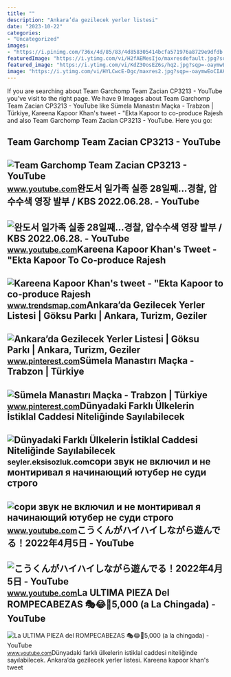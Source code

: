 ```yaml
---
title: ""
description: "Ankara’da gezilecek yerler listesi"
date: "2023-10-22"
categories:
- "Uncategorized"
images:
- "https://i.pinimg.com/736x/4d/85/83/4d858305414bcfa571976a8729e9dfdb.jpg"
featuredImage: "https://i.ytimg.com/vi/H2fAEMesIjo/maxresdefault.jpg?sqp=-oaymwEmCIAKENAF8quKqQMa8AEB-AH-CYAC0AWKAgwIABABGGUgXyhTMA8=&amp;rs=AOn4CLCJYSghky0o-ilndxvg6fCYAda1ug"
featured_image: "https://i.ytimg.com/vi/KdZ3OosEZ6s/hq2.jpg?sqp=-oaymwEoCOADEOgC8quKqQMcGADwAQH4Ad4EgAK4CIoCDAgAEAEYZSBMKGMwDw==&amp;rs=AOn4CLCfzFvJaPoNerKMbSKycXF-fCyaDA"
image: "https://i.ytimg.com/vi/HYLCwcE-Dgc/maxres2.jpg?sqp=-oaymwEoCIAKENAF8quKqQMcGADwAQH4AYwCgALgA4oCDAgAEAEYRSBHKGUwDw==&amp;rs=AOn4CLC_ulBvmvqa2cf2uT56Qfk3FCYaDA"
---
```


If you are searching about Team Garchomp Team Zacian CP3213 - YouTube you've visit to the right page. We have 9 Images about Team Garchomp Team Zacian CP3213 - YouTube like Sümela Manastırı Maçka - Trabzon | Türkiye, Kareena Kapoor Khan's tweet - "Ekta Kapoor to co-produce Rajesh and also Team Garchomp Team Zacian CP3213 - YouTube. Here you go:

Team Garchomp Team Zacian CP3213 - YouTube
------------------------------------------

 ![Team Garchomp Team Zacian CP3213 - YouTube](https://i.ytimg.com/vi/HYLCwcE-Dgc/maxres2.jpg?sqp=-oaymwEoCIAKENAF8quKqQMcGADwAQH4AYwCgALgA4oCDAgAEAEYRSBHKGUwDw==&rs=AOn4CLC_ulBvmvqa2cf2uT56Qfk3FCYaDA) <small>www.youtube.com</small>완도서 일가족 실종 28일째…경찰, 압수수색 영장 발부 / KBS 2022.06.28. - YouTube
----------------------------------------------------------

 ![완도서 일가족 실종 28일째…경찰, 압수수색 영장 발부 / KBS 2022.06.28. - YouTube](https://i.ytimg.com/vi/Bsxx_FCrMek/maxresdefault.jpg) <small>www.youtube.com</small>Kareena Kapoor Khan's Tweet - "Ekta Kapoor To Co-produce Rajesh
---------------------------------------------------------------

 ![Kareena Kapoor Khan's tweet - "Ekta Kapoor to co-produce Rajesh](https://pbs.twimg.com/media/Fcyada8X0AANSFu.jpg) <small>www.trendsmap.com</small>Ankara’da Gezilecek Yerler Listesi | Göksu Parkı | Ankara, Turizm, Geziler
--------------------------------------------------------------------------

 ![Ankara’da Gezilecek Yerler Listesi | Göksu Parkı | Ankara, Turizm, Geziler](https://i.pinimg.com/736x/4d/85/83/4d858305414bcfa571976a8729e9dfdb.jpg) <small>www.pinterest.com</small>Sümela Manastırı Maçka - Trabzon | Türkiye
------------------------------------------

 ![Sümela Manastırı Maçka - Trabzon | Türkiye](https://i.pinimg.com/736x/86/cf/e0/86cfe0c3918e205053f63301e3ebfd60--my-photos-bir.jpg) <small>www.pinterest.com</small>Dünyadaki Farklı Ülkelerin İstiklal Caddesi Niteliğinde Sayılabilecek
---------------------------------------------------------------------

 ![Dünyadaki Farklı Ülkelerin İstiklal Caddesi Niteliğinde Sayılabilecek](https://seyler.ekstat.com/img/max/800/E/ECaUcuollPkFiM3f-636353828667034362.jpg) <small>seyler.eksisozluk.com</small>сори звук не включил и не монтиривал я начинающий ютубер не суди строго
-----------------------------------------------------------------------

 ![сори звук не включил и не монтиривал я начинающий ютубер не суди строго](https://i.ytimg.com/vi/Qy3n2FcRMEk/hqdefault.jpg) <small>www.youtube.com</small>こうくんがハイハイしながら遊んでる！2022年4月5日 - YouTube
-------------------------------------

 ![こうくんがハイハイしながら遊んでる！2022年4月5日 - YouTube](https://i.ytimg.com/vi/H2fAEMesIjo/maxresdefault.jpg?sqp=-oaymwEmCIAKENAF8quKqQMa8AEB-AH-CYAC0AWKAgwIABABGGUgXyhTMA8=&rs=AOn4CLCJYSghky0o-ilndxvg6fCYAda1ug) <small>www.youtube.com</small>La ULTIMA PIEZA Del ROMPECABEZAS 🎭😂🧘5,000 (a La Chingada) - YouTube
-------------------------------------------------------------------

 ![La ULTIMA PIEZA del ROMPECABEZAS 🎭😂🧘5,000 (a la chingada) - YouTube](https://i.ytimg.com/vi/KdZ3OosEZ6s/hq2.jpg?sqp=-oaymwEoCOADEOgC8quKqQMcGADwAQH4Ad4EgAK4CIoCDAgAEAEYZSBMKGMwDw==&rs=AOn4CLCfzFvJaPoNerKMbSKycXF-fCyaDA) <small>www.youtube.com</small>Dünyadaki farklı ülkelerin i̇stiklal caddesi niteliğinde sayılabilecek. Ankara’da gezilecek yerler listesi. Kareena kapoor khan's tweet

